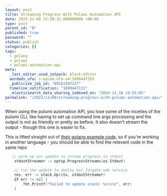 ```yaml
---
layout: post
title: Streaming Progress With Pulumi Automation API
date: 2023-11-08 12:38:32.000000000 +00:00
type: post
parent_id: "0"
published: true
password: ""
status: publish
categories: []
tags:
  - golang
  - pulumi
  - pulumi-automation-api
meta:
  _last_editor_used_jetpack: block-editor
  wordads_ufa: s:wpcom-ufa-v4:1699447355
  _publicize_job_id: "89181397227"
  timeline_notification: "1699447113"
  _elasticsearch_data_sharing_indexed_on: "2024-11-18 14:55:05"
permalink: "/2023/11/08/streaming-progress-with-pulumi-automation-api/"
---
```


When using the pulumi automation API, you lose some of the niceties of
the pulumi CLI, like having to set up command line args processing and
the output is not as friendly or pretty as before. It also doesn\'t
stream the output - though this one is easier to fix.

This is lifted straight out of [their golang example
code](https://github.com/pulumi/automation-api-examples/blob/3114b754ea84ebd0cc1e1b67f128df75795bd4c3/go/local_program/automation/main.go#L74C2-L82C3),
so if you\'re working in another language - you should be able to find
the relevant code in the same repo

```go
   // wire up our update to stream progress to stdout
    stdoutStreamer := optup.ProgressStreams(os.Stdout)

    // run the update to deploy our fargate web service
    res, err := stack.Up(ctx, stdoutStreamer)
    if err != nil {
        fmt.Printf("Failed to update stack: %v\n\n", err)
    }
```
